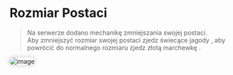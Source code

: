 <style>
img:not(.medium-zoom-image--opened):not(.navbar-link-icon) {
    max-width: 40%;
    margin: 0 8px 4px 0;
    box-shadow: 0 0 6px 4px rgba(0, 0, 0, .1);
    border-radius: 10px;
}
</style>


# Rozmiar Postaci

> Na serwerze dodano mechanikę <span class="blue">zmniejszania swojej postaci</span>.  
> Aby zmniejszyć rozmiar swojej postaci zjedz <span class="blue">świecące jagody </span>, aby powrócić do normalnego rozmiaru zjedz  <span class="blue">złotą marchewkę </span>.

![image](/pages/images/playersize/playersize.webp)


